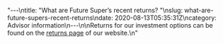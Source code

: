 "---\ntitle: \"What are Future Super’s recent returns? \"\nslug: what-are-future-supers-recent-returns\ndate: 2020-08-13T05:35:31Z\ncategory: Advisor information\n---\n\nReturns for our investment options can be found on the [returns page](https://www.futuresuper.com.au/performance-and-returns) of our website.\n"